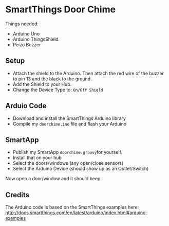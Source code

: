 SmartThings Door Chime
======================

Things needed:

  * Arduino Uno
  * Arduino ThingsShield
  * Peizo Buzzer

Setup
-----

  * Attach the shield to the Arduino. Then attach the red wire of the buzzer to pin 13 and the black to the ground.
  * Add the Shield to your Hub.
  * Change the Device Type to: `On/Off Shield`

Arduio Code
-----------

  * Download and install the SmartThings Arduino library
  * Compile my `doorchime.ino` file and flash your Arduino

SmartApp
--------

  * Publish my SmartApp `doorchime.groovy`for yourself.
  * Install that on your hub
  * Select the doors/windows (any open/close sensors)
  * Select the Arduino Device (should show up as an Outlet/Switch)

Now open a door/window and it should beep.


Credits
-------

The Arduino code is based on the SmartThings examples here:
http://docs.smartthings.com/en/latest/arduino/index.html#arduino-examples
